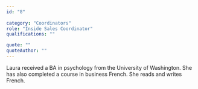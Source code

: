 ```yaml
---
id: "8"
 
category: "Coordinators"
role: "Inside Sales Coordinator"
qualifications: ""

quote: ""
quoteAuthor: ""
---
```


[Editing your profile]: https://github.com/SSWConsulting/People/wiki/3.-Editing-your-profile

Laura received a BA in psychology from the University of Washington. She has also completed a course in business French. She reads and writes French.
